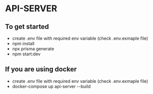 # API-SERVER

## To get started
- create .env file with required env variable (check .env.exmaple file)
- npm install
- npx prisma generate
- npm start:dev

## If you are using docker

- create .env file with required env variable (check .env.exmaple file)
- docker-compose up api-server --build
